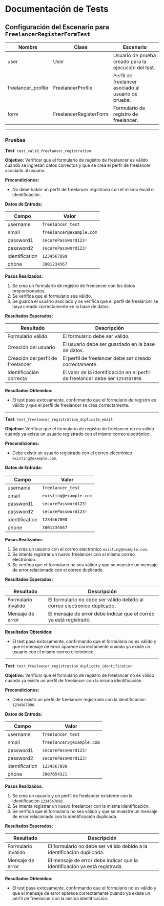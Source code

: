 # Documentación de Tests

## Configuración del Escenario para `FreelancerRegisterFormTest`

| Nombre             | Clase                | Escenario                                                    |
|--------------------|----------------------|--------------------------------------------------------------|
| user               | User                 | Usuario de prueba creado para la ejecución del test.          |
| freelancer_profile | FreelancerProfile    | Perfil de freelancer asociado al usuario de prueba.           |
| form               | FreelancerRegisterForm| Formulario de registro de freelancer.                        |

---

### Pruebas

**Test:** `test_valid_freelancer_registration`

**Objetivo:** Verificar que el formulario de registro de freelancer es válido cuando se ingresan datos correctos y que se crea el perfil de freelancer asociado al usuario.

**Precondiciones:**
- No debe haber un perfil de freelancer registrado con el mismo email o identificación.

**Datos de Entrada:**

| **Campo**             | **Valor**                 |
|-----------------------|---------------------------|
| username              | `freelancer_test`          |
| email                 | `freelancer@example.com`   |
| password1             | `securePassword123!`       |
| password2             | `securePassword123!`       |
| identification        | `1234567890`              |
| phone                 | `3001234567`              |

**Pasos Realizados:**
1. Se crea un formulario de registro de freelancer con los datos proporcionados.
2. Se verifica que el formulario sea válido.
3. Se guarda el usuario asociado y se verifica que el perfil de freelancer se haya creado correctamente en la base de datos.

**Resultados Esperados:**

| **Resultado**                  | **Descripción**                                                     |
|--------------------------------|---------------------------------------------------------------------|
| Formulario válido               | El formulario debe ser válido.                                      |
| Creación del usuario            | El usuario debe ser guardado en la base de datos.                   |
| Creación del perfil de freelancer| El perfil de freelancer debe ser creado correctamente.              |
| Identificación correcta         | El valor de la identificación en el perfil de freelancer debe ser `1234567890`. |

**Resultados Obtenidos:**
- El test pasa exitosamente, confirmando que el formulario de registro es válido y que el perfil de freelancer se crea correctamente.

---

**Test:** `test_freelancer_registration_duplicate_email`

**Objetivo:** Verificar que el formulario de registro de freelancer no es válido cuando ya existe un usuario registrado con el mismo correo electrónico.

**Precondiciones:**
- Debe existir un usuario registrado con el correo electrónico `existing@example.com`.

**Datos de Entrada:**

| **Campo**             | **Valor**                 |
|-----------------------|---------------------------|
| username              | `freelancer_test`          |
| email                 | `existing@example.com`     |
| password1             | `securePassword123!`       |
| password2             | `securePassword123!`       |
| identification        | `1234567890`              |
| phone                 | `3001234567`              |

**Pasos Realizados:**
1. Se crea un usuario con el correo electrónico `existing@example.com`.
2. Se intenta registrar un nuevo freelancer con el mismo correo electrónico.
3. Se verifica que el formulario no sea válido y que se muestre un mensaje de error relacionado con el correo duplicado.

**Resultados Esperados:**

| **Resultado**                  | **Descripción**                                                     |
|--------------------------------|---------------------------------------------------------------------|
| Formulario inválido             | El formulario no debe ser válido debido al correo electrónico duplicado. |
| Mensaje de error                | El mensaje de error debe indicar que el correo ya está registrado.  |

**Resultados Obtenidos:**
- El test pasa exitosamente, confirmando que el formulario no es válido y que el mensaje de error aparece correctamente cuando ya existe un usuario con el mismo correo electrónico.

---

**Test:** `test_freelancer_registration_duplicate_identification`

**Objetivo:** Verificar que el formulario de registro de freelancer no es válido cuando ya existe un perfil de freelancer con la misma identificación.

**Precondiciones:**
- Debe existir un perfil de freelancer registrado con la identificación `1234567890`.

**Datos de Entrada:**

| **Campo**             | **Valor**                 |
|-----------------------|---------------------------|
| username              | `freelancer_test`          |
| email                 | `freelancer2@example.com`  |
| password1             | `securePassword123!`       |
| password2             | `securePassword123!`       |
| identification        | `1234567890`              |
| phone                 | `3007654321`              |

**Pasos Realizados:**
1. Se crea un usuario y un perfil de freelancer existente con la identificación `1234567890`.
2. Se intenta registrar un nuevo freelancer con la misma identificación.
3. Se verifica que el formulario no sea válido y que se muestre un mensaje de error relacionado con la identificación duplicada.

**Resultados Esperados:**

| **Resultado**                  | **Descripción**                                                     |
|--------------------------------|---------------------------------------------------------------------|
| Formulario inválido             | El formulario no debe ser válido debido a la identificación duplicada. |
| Mensaje de error                | El mensaje de error debe indicar que la identificación ya está registrada.|

**Resultados Obtenidos:**
- El test pasa exitosamente, confirmando que el formulario no es válido y que el mensaje de error aparece correctamente cuando ya existe un perfil de freelancer con la misma identificación.
